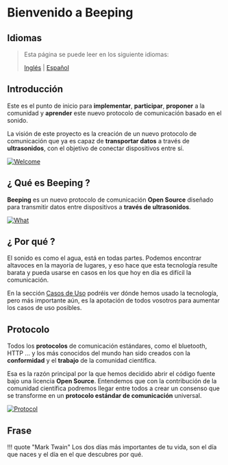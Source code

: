 # Bienvenido a Beeping

## Idiomas

> Esta página se puede leer en los siguiente idiomas:
>  
> [Inglés](https://en.beeping.land) | [Español](https://es.beeping.land)

## Introducción

Este es el punto de inicio para **implementar**, **participar**, **proponer** a la comunidad y **aprender** este nuevo protocolo de comunicación basado en el sonido.

La visión de este proyecto es la creación de un nuevo protocolo de comunicación que ya es capaz de **transportar datos** a través de **ultrasonidos**, con el objetivo de conectar dispositivos entre sí.

[![Welcome](/assets/images/deck/beeping.001.jpeg)](/assets/images/deck/beeping.001.jpeg)

## ¿ Qué es Beeping ?

**Beeping** es un nuevo protocolo de comunicación **Open Source** diseñado para transmitir datos entre dispositivos a **través de ultrasonidos**.

[![What](/assets/images/deck/beeping.003.jpeg)](/assets/images/deck/beeping.003.jpeg)

## ¿ Por qué ?

El sonido es como el agua, está en todas partes. Podemos encontrar altavoces en la mayoría de lugares, y eso hace que esta tecnología resulte barata y pueda usarse en casos en los que hoy en dia es difícil la comunicación. 

En la sección [Casos de Uso](use-cases.md) podréis ver dónde hemos usado la tecnología, pero más importante aún, es la apotación de todos vosotros para aumentar los casos de uso posibles.

## Protocolo

Todos los **protocolos** de comunicación estándares, como el bluetooth, HTTP ... y los más conocidos del mundo han sido creados con la **conformidad** y el **trabajo** de la comunidad científica.

Esa es la razón principal por la que hemos decidido abrir el código fuente bajo una licencia **Open Source**. Entendemos que con la contribución de la comunidad científica podremos llegar entre todos a crear un consenso que se transforme en un **protocolo estándar de comunicación** universal.

[![Protocol](/assets/images/deck/beeping.004.jpeg)](/assets/images/deck/beeping.004.jpeg)

## Frase

!!! quote "Mark Twain"
    Los dos días más importantes de tu vida, son el día que naces y el día en el que descubres por qué.
